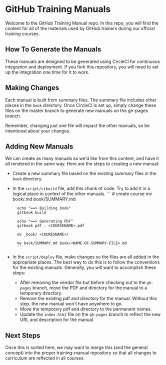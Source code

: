 # GitHub Training Manuals

Welcome to the GitHub Training Manual repo. In this repo, you will find the content for all of the materials used by GitHub trainers during our official training courses.

## How To Generate the Manuals

These manuals are designed to be generated using CircleCI for continuous integration and deployment. If you fork this repository, you will need to set up the integration one time for it to work.

## Making Changes

Each manual is built from summary files. The summary file includes other pieces in the `book` directory. Once CircleCI is set up, simply change these files on the master branch to generate new manuals on the gh-pages branch.

Remember, changing just one file will impact the other manuals, so be intentional about your changes.

## Adding New Manuals

We can create as many manuals as we'd like from this content, and have it all rendered in the same way. Here are the steps to creating a new manual:
- Create a new summary file based on the existing summary files in the `book` directory.
- In the `script/cibuild` file, add this chunk of code. Try to add it in a logical place in context of the other manuals.
        ```
        # create <description> course
        mv book/<NAME-OF-SUMMARY-FILE>.md book/SUMMARY.md

        echo "==> Building book"
        gitbook build

        echo "==> Generating PDF"
        gitbook pdf . <COURSENAME>.pdf

        mv _book/ <COURESNAME>/

        mv book/SUMMARY.md book/<NAME-OF-SUMMARY-FILE>.md
        ```
- In the `script/deploy` file, make changes so the files are all added in the appropriate places. The best way to do this is to follow the conventions for the existing manuals. Generally, you will want to accomplish these steps:
  - After removing the vendor file but before checking out to the `gh-pages` branch, move the PDF and directory for the manual to a temporary directory.
  - Remove the existing pdf and directory for the manual. Without this step, the new manual won't have anywhere to go.
  - Move the temporary pdf and directory to the permanent names.
  - Update the `index.html` file on the `gh-pages` branch to reflect the new URL and description for the manual.
  
## Next Steps

Once this is sorted here, we may want to merge this (and the general concept) into the proper training-manual repository so that all changes to curriculum are reflected in all courses.
